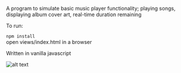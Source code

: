 A program to simulate basic music player functionality; playing songs, displaying album cover art, real-time duration remaining

To run:  

```npm install```    
open views/index.html in a browser  

Written in vanilla javascript  

![alt text](screenshot.png)
